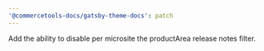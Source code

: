 ```yaml
---
'@commercetools-docs/gatsby-theme-docs': patch
---
```


Add the ability to disable per microsite the productArea release notes filter.
